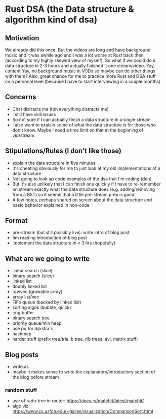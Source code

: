 # Rust DSA (the Data structure & algorithm kind of dsa)

## Motivation
We already did this once.
But the videos are long and have background music and it was awhile ago and I was a lot worse at Rust back then (according to my highly skewed view of myself).
So what if we could do a data structure in 2-3 hours and actually finished it one stream/video.
Yay, content
Yay, no background music in VODs so maybe can do other things with them?
Also, great chance for me to practice more Rust and DSA stuff on a personal level (because I have to start interviewing in a couple months)

## Concerns
- Chat distracts me (tbh everything distracts me)
- I still have skill issues
- So not sure if I can actually finish a data structure in a single stream
- I also want to explain some of what the data structure is for those who don't know. Maybe I need a time limit on that at the beginning of vid/stream.

## Stipulations/Rules (I don't like those)
- explain the data structure in five minutes
- It's cheating obviously for me to just look at my old implementations of a data structure
- Not going to look up code examples of the dsa that I'm coding (duh)
- But it's also unlikely that I can finish one quickly if I have to re-remember on stream exactly what the data structure does (e.g. adding/removing from a BST) so it seems that a little pre-stream prep is good.
- A few notes, perhaps shared on screen about the data structure and basic behavior explained in non-code

## Format
- pre-stream (but still possibly live): write intro of blog post
- 5m reading introduction of blog post
- Implement the data structure in < 3 hrs (hopefully)

## What are we going to write
- linear search (slice)
- binary search (slice)
- linked list
- doubly linked list
- rawvec (growable array)
- array list/vec
- FiFo queue (backed by linked list)
- sorting algos (bubble, quick)
- ring buffer
- binary search tree
- priority queue/min heap
- use pq for dijkstra's
- hashmap
- harder stuff (prefix tree/trie, b tree, r/b trees, avl, matrix stuff)

## Blog posts
- write.as
- maybe it makes sense to write the explanatory/introductory section of the blog before stream

### random stuff
- use of radix tree in router: https://docs.rs/matchit/latest/matchit/
- algo viz: https://www.cs.usfca.edu/~galles/visualization/ComparisonSort.html
